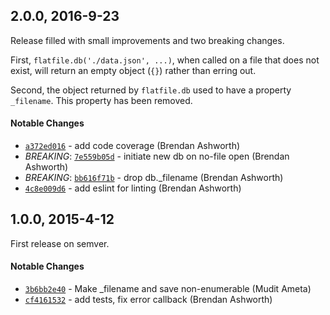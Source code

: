 ## 2.0.0, 2016-9-23
Release filled with small improvements and two breaking changes.

First, `flatfile.db('./data.json', ...)`, when called on a file that does not exist, will return
an empty object (`{}`) rather than erring out.

Second, the object returned by `flatfile.db` used to have a property `_filename`. This property
has been removed.

#### Notable Changes
- [`a372ed016`](https://github.com/brendanashworth/flatfile/commit/a372ed016a5bc7787348e613596f7d02c0707155) - add code coverage (Brendan Ashworth)
- *BREAKING*: [`7e559b05d`](https://github.com/brendanashworth/flatfile/commit/7e559b05d41c198e4dbff317c11d50ae26cae4b5) - initiate new db on no-file open (Brendan Ashworth)
- *BREAKING*: [`bb616f71b`](https://github.com/brendanashworth/flatfile/commit/bb616f71bec531fed127f07120e8ebf6b4264076) - drop db._filename (Brendan Ashworth)
- [`4c8e009d6`](https://github.com/brendanashworth/flatfile/commit/4c8e009d65232d66fb7f8b6e024a8b95d8c9b127) - add eslint for linting (Brendan Ashworth)

## 1.0.0, 2015-4-12
First release on semver.

#### Notable Changes
- [`3b6bb2e40`](https://github.com/brendanashworth/flatfile/commit/3b6bb2e40dc4d000af1e7385206fa18db3cc7590) - Make _filename and save non-enumerable (Mudit Ameta)
- [`cf4161532`](https://github.com/brendanashworth/flatfile/commit/cf4161532d7f7ce49982823e60565452a41fe77e) - add tests, fix error callback (Brendan Ashworth)